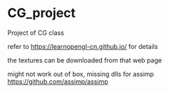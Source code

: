 # CG_project
Project of CG class

refer to https://learnopengl-cn.github.io/ for details

the textures can be downloaded from that web page

might not work out of box, missing dlls for assimp https://github.com/assimp/assimp
